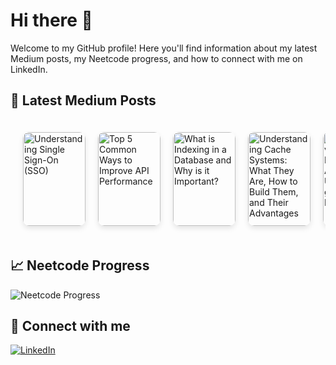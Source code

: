 # Hi there 👋

Welcome to my GitHub profile! Here you'll find information about my latest Medium posts, my Neetcode progress, and how to connect with me on LinkedIn.

## 📖 Latest Medium Posts
<!-- BLOG-POST-THUMBNAILS:START -->
<div class="thumbnails" style="display: flex; overflow-x: auto; padding: 10px;">
  <a href="https://medium.com/@jain.yash1909/understanding-single-sign-on-sso-ca7aae32bdcd?source=rss-572bb85fdb------2" style="text-decoration: none; color: inherit; margin: 10px; position: relative; flex: 0 0 auto;">
    <img src="https://miro.medium.com/v2/resize:fit:712/1*yiw8smZDlNLmGgDyzWXdQg.png" alt="Understanding Single Sign-On (SSO)" style="width: 100px; height: 150px; border-radius: 10px; box-shadow: 0 4px 8px rgba(0,0,0,0.1); transition: transform 0.2s;">
    <div style="position: absolute; bottom: 0; background: rgba(0,0,0,0.7); color: #fff; width: 100%; text-align: center; padding: 5px; font-size: 12px; opacity: 0; transition: opacity 0.2s;">Understanding Single Sign-On (SSO)</div>
  </a>
  <a href="https://medium.com/@jain.yash1909/top-5-common-ways-to-improve-api-performance-c259860ba5d9?source=rss-572bb85fdb------2" style="text-decoration: none; color: inherit; margin: 10px; position: relative; flex: 0 0 auto;">
    <img src="https://miro.medium.com/v2/resize:fit:1200/1*Y1Kc3-p3zOj2EgLRrdAE_w.png" alt="Top 5 Common Ways to Improve API Performance" style="width: 100px; height: 150px; border-radius: 10px; box-shadow: 0 4px 8px rgba(0,0,0,0.1); transition: transform 0.2s;">
    <div style="position: absolute; bottom: 0; background: rgba(0,0,0,0.7); color: #fff; width: 100%; text-align: center; padding: 5px; font-size: 12px; opacity: 0; transition: opacity 0.2s;">Top 5 Common Ways to Improve API Performance</div>
  </a>
  <a href="https://medium.com/@jain.yash1909/what-is-indexing-in-a-database-and-why-is-it-important-7d8b686c9efa?source=rss-572bb85fdb------2" style="text-decoration: none; color: inherit; margin: 10px; position: relative; flex: 0 0 auto;">
    <img src="https://miro.medium.com/v2/resize:fit:1087/1*1y9MLt5YWL4dnytIRuMObA.png" alt="What is Indexing in a Database and Why is it Important?" style="width: 100px; height: 150px; border-radius: 10px; box-shadow: 0 4px 8px rgba(0,0,0,0.1); transition: transform 0.2s;">
    <div style="position: absolute; bottom: 0; background: rgba(0,0,0,0.7); color: #fff; width: 100%; text-align: center; padding: 5px; font-size: 12px; opacity: 0; transition: opacity 0.2s;">What is Indexing in a Database and Why is it Important?</div>
  </a>
  <a href="https://medium.com/@jain.yash1909/understanding-cache-systems-what-they-are-how-to-build-them-and-their-advantages-39dc33cef69b?source=rss-572bb85fdb------2" style="text-decoration: none; color: inherit; margin: 10px; position: relative; flex: 0 0 auto;">
    <img src="https://miro.medium.com/v2/resize:fit:998/1*99HRHh-fYdlnLuTtHjaIQg.png" alt="Understanding Cache Systems: What They Are, How to Build Them, and Their Advantages" style="width: 100px; height: 150px; border-radius: 10px; box-shadow: 0 4px 8px rgba(0,0,0,0.1); transition: transform 0.2s;">
    <div style="position: absolute; bottom: 0; background: rgba(0,0,0,0.7); color: #fff; width: 100%; text-align: center; padding: 5px; font-size: 12px; opacity: 0; transition: opacity 0.2s;">Understanding Cache Systems: What They Are, How to Build Them, and Their Advantages</div>
  </a>
  <a href="https://medium.com/@jain.yash1909/monolithic-vs-microservices-architecture-understanding-the-key-differences-7ddf328565d0?source=rss-572bb85fdb------2" style="text-decoration: none; color: inherit; margin: 10px; position: relative; flex: 0 0 auto;">
    <img src="https://miro.medium.com/v2/resize:fit:1030/1*qCD-W51kRsI-PRqMtZsxmA.jpeg" alt="Monolithic vs. Microservices Architecture: Understanding the Key Differences" style="width: 100px; height: 150px; border-radius: 10px; box-shadow: 0 4px 8px rgba(0,0,0,0.1); transition: transform 0.2s;">
    <div style="position: absolute; bottom: 0; background: rgba(0,0,0,0.7); color: #fff; width: 100%; text-align: center; padding: 5px; font-size: 12px; opacity: 0; transition: opacity 0.2s;">Monolithic vs. Microservices Architecture: Understanding the Key Differences</div>
  </a>
</div>
<style>
  .thumbnails a:hover img { transform: scale(1.05); }
  .thumbnails a:hover div { opacity: 1; }
</style>
<!-- BLOG-POST-THUMBNAILS:END -->

## 📈 Neetcode Progress
![Neetcode Progress](https://progress-bar.dev/56?title=completed&width=200)

## 🔗 Connect with me
[![LinkedIn](https://img.shields.io/badge/LinkedIn-Connect-blue)](https://www.linkedin.com/in/yash-jain-869144b1/)

